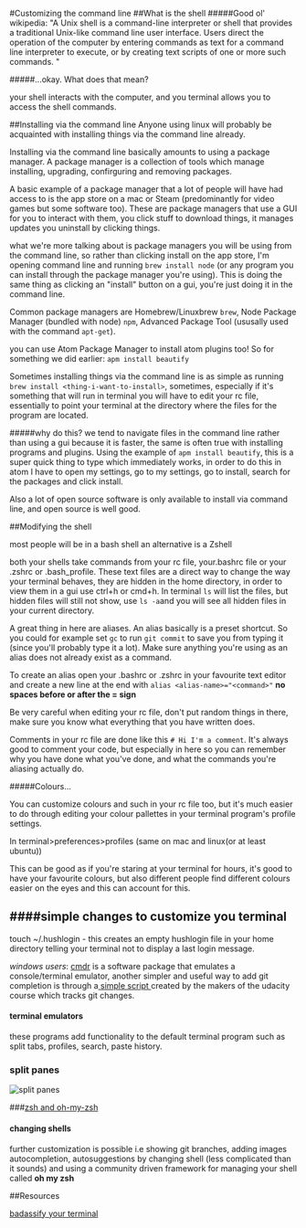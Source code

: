 #Customizing the command line
##What is the shell
#####Good ol' wikipedia:
	"A Unix shell is a command-line interpreter or shell that provides a traditional Unix-like command line user interface. Users direct the operation of the computer by entering commands as text for a command line interpreter to execute, or by creating text scripts of one or more such commands. "

#####...okay. What does that mean?

your shell interacts with the computer, and you terminal allows you to access the shell commands.

##Installing via the command line
Anyone using linux will probably be acquainted with installing things via the command line already. 

Installing via the command line basically amounts to using a package manager. A package manager is a collection of tools which manage installing, upgrading, confirguring and removing packages.

A basic example of a package manager that a lot of people will have had access to is the app store on a mac or Steam (predominantly for video games but some software too). These are package managers that use a GUI for you to interact with them, you click stuff to download things, it manages updates you uninstall by clicking things.

what we're more talking about is package managers you will be using from the command line, so rather than clicking install on the app store, I'm opening command line and running `brew install node` (or any program you can install through the package manager you're using).
This is doing the same thing as clicking an "install" button on a gui, you're just doing it in the command line.

Common package managers are Homebrew/Linuxbrew `brew`, Node Package Manager (bundled with node) `npm`, Advanced Package Tool (ususally used with the command `apt-get`). 

you can use Atom Package Manager to install atom plugins too! So for something we did earlier: `apm install beautify`

Sometimes installing things via the command line is as simple as running `brew install <thing-i-want-to-install>`, sometimes, especially if it's something that will run in terminal you will have to edit your rc file, essentially to point your terminal at the directory where the files for the program are located.


#####why do this?
we tend to navigate files in the command line rather than using a gui because it is faster, the same is often true with installing programs and plugins. Using the example of `apm install beautify`, this is a super quick thing to type which immediately works, in order to do this in atom I have to open my settings, go to my settings, go to install, search for the packages and click install. 

Also a lot of open source software is only available to install via command line, and open source is well good. 

##Modifying the shell

most people will be in a bash shell an alternative is a Zshell 

both your shells take commands from your rc file, your.bashrc file or your .zshrc or .bash_profile. 
These text files are a direct way to change the way your terminal behaves, they are hidden in the home directory, in order to view them in a gui use ctrl+h or cmd+h.
In terminal `ls` will list the files, but hidden files will still not show, use `ls -a`and you will see all hidden files in your current directory.

A great thing in here are aliases. An alias basically is a preset shortcut. 
So you could for example set `gc` to run `git commit` to save you from typing it (since you'll probably type it a lot). Make sure anything you're using as an alias does not already exist as a command.

To create an alias open your .bashrc or .zshrc in your favourite text editor and create a new line at the end with ```alias <alias-name>="<command>"``` **no spaces before or after the = sign**

Be very careful when editing your rc file, don't put random things in there, make sure you know what everything that you have written does. 

Comments in your rc file are done like this ```# Hi I'm a comment```. It's always good to comment your code, but especially in here so you can remember why you have done what you've done, and what the commands you're aliasing actually do. 

#####Colours...

You can customize colours and such in your rc file too, but it's much easier to do through editing your colour pallettes in your terminal program's profile settings.

In terminal>preferences>profiles (same on mac and linux(or at least ubuntu))

This can be good as if you're staring at your terminal for hours, it's good to have your favourite colours, but also different people find different colours easier on the eyes and this can account for this.

####simple changes to customize you terminal
---
touch ~/.hushlogin - this creates an empty hushlogin file in your home directory telling your terminal not to display a last login message.

_windows users_: [cmdr]( https://github.com/cmderdev/cmder ) is a software package that emulates a console/terminal emulator, 
another simpler and useful way to add git completion is through a[ simple script ](https://classroom.udacity.com/courses/ud775/lessons/2980038599/concepts/33417185870923#) created by the  makers of the udacity course which tracks git changes.


#### terminal emulators
these programs add functionality to the default terminal program such as split tabs, profiles, search, paste history.

### split panes
![split panes](https://www.iterm2.com/img/screenshots/split_panes_full.png)

###[zsh and oh-my-zsh ](http://jilles.me/badassify-your-terminal-and-shell/)

#### changing shells
further customization is possible i.e showing git branches, adding images autocompletion, autosuggestions by changing shell (less complicated than it sounds) and using a community driven framework for managing your shell called **oh my zsh**


##Resources

[badassify your terminal](http://jilles.me/badassify-your-terminal-and-shell/)